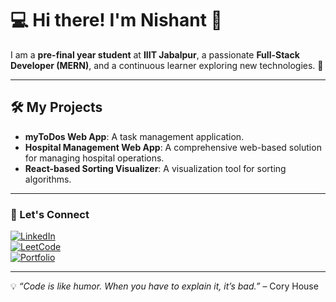 # 💻 Hi there! I'm Nishant 👋  

I am a **pre-final year student** at **IIIT Jabalpur**, a passionate **Full-Stack Developer (MERN)**, and a continuous learner exploring new technologies. 🚀  

---

## 🛠️ My Projects  
- **myToDos Web App**: A task management application.  
- **Hospital Management Web App**: A comprehensive web-based solution for managing hospital operations.  
- **React-based Sorting Visualizer**: A visualization tool for sorting algorithms.  

---

### 🤝 Let's Connect  
[![LinkedIn](https://img.shields.io/badge/-LinkedIn-0077B5?logo=linkedin&logoColor=white)](https://www.linkedin.com/in/nishant-kumar-sagar/)  
[![LeetCode](https://img.shields.io/badge/-LeetCode-FFA116?logo=leetcode&logoColor=white)](https://leetcode.com/your-profile/)  
[![Portfolio](https://img.shields.io/badge/-Portfolio-FF5722?logo=google-chrome&logoColor=white)](https://leetcode.com/u/falc_oneinskii/)  

---  

💡 *“Code is like humor. When you have to explain it, it’s bad.”* – Cory House  
